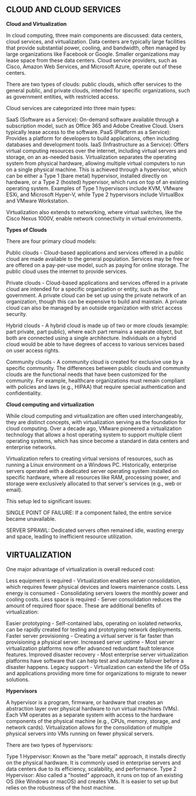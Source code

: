 ## CLOUD AND CLOUD SERVICES

**Cloud and Virtualization**

In cloud computing, three main components are discussed: data centers, cloud services, and virtualization. Data centers are typically large facilities that provide substantial power, cooling, and bandwidth, often managed by large organizations like Facebook or Google. Smaller organizations may lease space from these data centers. Cloud service providers, such as Cisco, Amazon Web Services, and Microsoft Azure, operate out of these centers.

There are two types of clouds: public clouds, which offer services to the general public, and private clouds, intended for specific organizations, such as government entities, with restricted access.

Cloud services are categorized into three main types:

SaaS (Software as a Service): On-demand software available through a subscription model, such as Office 365 and Adobe Creative Cloud. Users typically lease access to the software.
PaaS (Platform as a Service): Provides a platform for developers to build applications, often including databases and development tools.
IaaS (Infrastructure as a Service): Offers virtual computing resources over the internet, including virtual servers and storage, on an as-needed basis.
Virtualization separates the operating system from physical hardware, allowing multiple virtual computers to run on a single physical machine. This is achieved through a hypervisor, which can be either a Type 1 (bare metal) hypervisor, installed directly on hardware, or a Type 2 (hosted) hypervisor, which runs on top of an existing operating system. Examples of Type 1 hypervisors include KVM, VMware ESXi, and Microsoft Hyper-V, while Type 2 hypervisors include VirtualBox and VMware Workstation.

Virtualization also extends to networking, where virtual switches, like the Cisco Nexus 1000V, enable network connectivity in virtual environments.

**Types of Clouds**

There are four primary cloud models:

Public clouds - Cloud-based applications and services offered in a public cloud are made available to the general population. Services may be free or are offered on a pay-per-use model, such as paying for online storage. The public cloud uses the internet to provide services.

Private clouds - Cloud-based applications and services offered in a private cloud are intended for a specific organization or entity, such as the government. A private cloud can be set up using the private network of an organization, though this can be expensive to build and maintain. A private cloud can also be managed by an outside organization with strict access security.

Hybrid clouds - A hybrid cloud is made up of two or more clouds (example: part private, part public), where each part remains a separate object, but both are connected using a single architecture. Individuals on a hybrid cloud would be able to have degrees of access to various services based on user access rights.

Community clouds - A community cloud is created for exclusive use by a specific community. The differences between public clouds and community clouds are the functional needs that have been customized for the community. For example, healthcare organizations must remain compliant with policies and laws (e.g., HIPAA) that require special authentication and confidentiality.

**Cloud computing and virtualization**

While cloud computing and virtualization are often used interchangeably, they are distinct concepts, with virtualization serving as the foundation for cloud computing. Over a decade ago, VMware pioneered a virtualization technology that allows a host operating system to support multiple client operating systems, which has since become a standard in data centers and enterprise networks.

Virtualization refers to creating virtual versions of resources, such as running a Linux environment on a Windows PC. Historically, enterprise servers operated with a dedicated server operating system installed on specific hardware, where all resources like RAM, processing power, and storage were exclusively allocated to that server's services (e.g., web or email).

This setup led to significant issues:

SINGLE POINT OF FAILURE: If a component failed, the entire service became unavailable.

SERVER SPRAWL: Dedicated servers often remained idle, wasting energy and space, leading to inefficient resource utilization.

## VIRTUALIZATION

One major advantage of virtualization is overall reduced cost:

Less equipment is required - Virtualization enables server consolidation, which requires fewer physical devices and lowers maintenance costs.
Less energy is consumed - Consolidating servers lowers the monthly power and cooling costs.
Less space is required - Server consolidation reduces the amount of required floor space.
These are additional benefits of virtualization:

Easier prototyping - Self-contained labs, operating on isolated networks, can be rapidly created for testing and prototyping network deployments.
Faster server provisioning - Creating a virtual server is far faster than provisioning a physical server.
Increased server uptime - Most server virtualization platforms now offer advanced redundant fault tolerance features.
Improved disaster recovery - Most enterprise server virtualization platforms have software that can help test and automate failover before a disaster happens.
Legacy support - Virtualization can extend the life of OSs and applications providing more time for organizations to migrate to newer solutions.

**Hypervisors**

A hypervisor is a program, firmware, or hardware that creates an abstraction layer over physical hardware to run virtual machines (VMs). Each VM operates as a separate system with access to the hardware components of the physical machine (e.g., CPUs, memory, storage, and network cards). Virtualization allows for the consolidation of multiple physical servers into VMs running on fewer physical servers.

There are two types of hypervisors:

Type 1 Hypervisor: Known as the "bare metal" approach, it installs directly on the physical hardware. It is commonly used in enterprise servers and data centers due to its efficiency, scalability, and performance.
Type 2 Hypervisor: Also called a "hosted" approach, it runs on top of an existing OS (like Windows or macOS) and creates VMs. It is easier to set up but relies on the robustness of the host machine.

